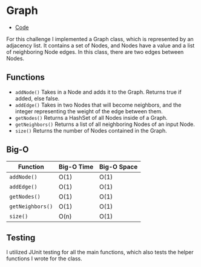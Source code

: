 # Graph
* [Code](../src/main/java/graph)

For this challenge I implemented a Graph class, which is represented by an adjacency list.  It contains a set of Nodes, and Nodes have a value and a list of neighboring Node edges.  In this class, there are two edges between Nodes.  

## Functions

* `addNode()` Takes in a Node and adds it to the Graph.  Returns true if added, else false.
* `addEdge()` Takes in two Nodes that will become neighbors, and the integer representing the weight of the edge between them.
* `getNodes()` Returns a HashSet of all Nodes inside of a Graph.
* `getNeighbors()` Returns a list of all neighboring Nodes of an input Node.
* `size()` Returns the number of Nodes contained in the Graph.

## Big-O

| Function       | Big-O Time | Big-O Space |
|----------------|------------|-------------|
|`addNode()`     |O(1)        | O(1)        |
|`addEdge()`     |O(1)        | O(1)        |
|`getNodes()`    |O(1)        | O(1)        |
|`getNeighbors()`|O(1)        | O(1)        |
|`size()`        |O(n)        | O(1)        |

## Testing

I utilized JUnit testing for all the main functions, which also tests the helper functions I wrote for the class.
